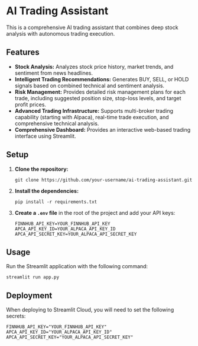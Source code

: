 # AI Trading Assistant

This is a comprehensive AI trading assistant that combines deep stock analysis with autonomous trading execution.

## Features

- **Stock Analysis:** Analyzes stock price history, market trends, and sentiment from news headlines.
- **Intelligent Trading Recommendations:** Generates BUY, SELL, or HOLD signals based on combined technical and sentiment analysis.
- **Risk Management:** Provides detailed risk management plans for each trade, including suggested position size, stop-loss levels, and target profit prices.
- **Advanced Trading Infrastructure:** Supports multi-broker trading capability (starting with Alpaca), real-time trade execution, and comprehensive technical analysis.
- **Comprehensive Dashboard:** Provides an interactive web-based trading interface using Streamlit.

## Setup

1.  **Clone the repository:**
    ```
    git clone https://github.com/your-username/ai-trading-assistant.git
    ```
2.  **Install the dependencies:**
    ```
    pip install -r requirements.txt
    ```
3.  **Create a `.env` file** in the root of the project and add your API keys:
    ```
    FINNHUB_API_KEY=YOUR_FINNHUB_API_KEY
    APCA_API_KEY_ID=YOUR_ALPACA_API_KEY_ID
    APCA_API_SECRET_KEY=YOUR_ALPACA_API_SECRET_KEY
    ```

## Usage

Run the Streamlit application with the following command:
```
streamlit run app.py
```

## Deployment

When deploying to Streamlit Cloud, you will need to set the following secrets:

```
FINNHUB_API_KEY="YOUR_FINNHUB_API_KEY"
APCA_API_KEY_ID="YOUR_ALPACA_API_KEY_ID"
APCA_API_SECRET_KEY="YOUR_ALPACA_API_SECRET_KEY"
```
